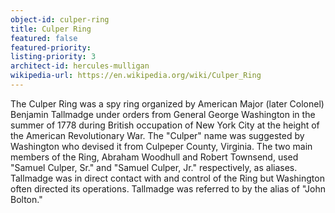```yaml
---
object-id: culper-ring
title: Culper Ring
featured: false
featured-priority:
listing-priority: 3
architect-id: hercules-mulligan
wikipedia-url: https://en.wikipedia.org/wiki/Culper_Ring
---
```


The Culper Ring was a spy ring organized by American Major (later Colonel) Benjamin Tallmadge under orders from General George Washington in the summer of 1778 during British occupation of New York City at the height of the American Revolutionary War. The "Culper" name was suggested by Washington who devised it from Culpeper County, Virginia. The two main members of the Ring, Abraham Woodhull and Robert Townsend, used "Samuel Culper, Sr." and "Samuel Culper, Jr." respectively, as aliases. Tallmadge was in direct contact with and control of the Ring but Washington often directed its operations. Tallmadge was referred to by the alias of "John Bolton."